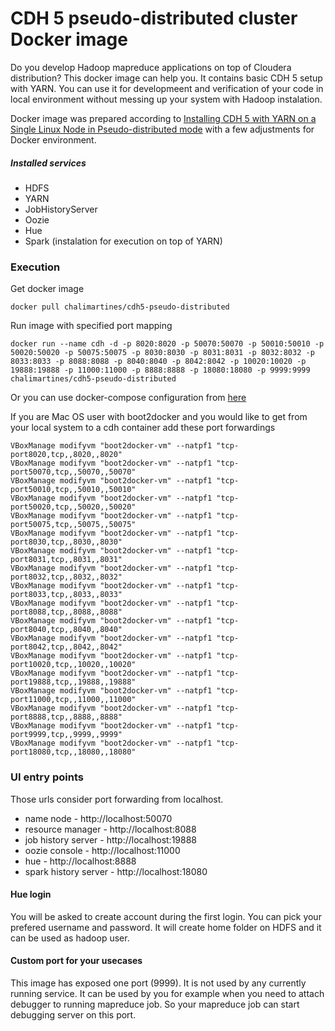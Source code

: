 # CDH 5 pseudo-distributed cluster Docker image

Do you develop Hadoop mapreduce applications on top of Cloudera distribution? This docker image can help you. It contains basic CDH 5 setup with YARN. You can use it for developmeent and verification of your code in local environment without messing up your system with Hadoop instalation.

Docker image was prepared according to [Installing CDH 5 with YARN on a Single Linux Node in Pseudo-distributed mode](http://www.cloudera.com/content/cloudera-content/cloudera-docs/CDH5/latest/CDH5-Quick-Start/cdh5qs_yarn_pseudo.html) with a few adjustments for Docker environment.

##### Installed services
* HDFS
* YARN
* JobHistoryServer
* Oozie
* Hue
* Spark (instalation for execution on top of YARN)

### Execution
Get docker image

    docker pull chalimartines/cdh5-pseudo-distributed

Run image with specified port mapping

    docker run --name cdh -d -p 8020:8020 -p 50070:50070 -p 50010:50010 -p 50020:50020 -p 50075:50075 -p 8030:8030 -p 8031:8031 -p 8032:8032 -p 8033:8033 -p 8088:8088 -p 8040:8040 -p 8042:8042 -p 10020:10020 -p 19888:19888 -p 11000:11000 -p 8888:8888 -p 18080:18080 -p 9999:9999 chalimartines/cdh5-pseudo-distributed

 Or you can use docker-compose configuration from [here](https://github.com/chali/cdh5-pseudo-distributed-cluster-docker-compose)
  
If you are Mac OS user with boot2docker and you would like to get from your local system to a cdh container add these port forwardings

	VBoxManage modifyvm "boot2docker-vm" --natpf1 "tcp-port8020,tcp,,8020,,8020"
	VBoxManage modifyvm "boot2docker-vm" --natpf1 "tcp-port50070,tcp,,50070,,50070"
	VBoxManage modifyvm "boot2docker-vm" --natpf1 "tcp-port50010,tcp,,50010,,50010"
	VBoxManage modifyvm "boot2docker-vm" --natpf1 "tcp-port50020,tcp,,50020,,50020"
	VBoxManage modifyvm "boot2docker-vm" --natpf1 "tcp-port50075,tcp,,50075,,50075"
	VBoxManage modifyvm "boot2docker-vm" --natpf1 "tcp-port8030,tcp,,8030,,8030"
	VBoxManage modifyvm "boot2docker-vm" --natpf1 "tcp-port8031,tcp,,8031,,8031"
	VBoxManage modifyvm "boot2docker-vm" --natpf1 "tcp-port8032,tcp,,8032,,8032"
	VBoxManage modifyvm "boot2docker-vm" --natpf1 "tcp-port8033,tcp,,8033,,8033"
	VBoxManage modifyvm "boot2docker-vm" --natpf1 "tcp-port8088,tcp,,8088,,8088"
	VBoxManage modifyvm "boot2docker-vm" --natpf1 "tcp-port8040,tcp,,8040,,8040"
	VBoxManage modifyvm "boot2docker-vm" --natpf1 "tcp-port8042,tcp,,8042,,8042"
	VBoxManage modifyvm "boot2docker-vm" --natpf1 "tcp-port10020,tcp,,10020,,10020"
	VBoxManage modifyvm "boot2docker-vm" --natpf1 "tcp-port19888,tcp,,19888,,19888"
	VBoxManage modifyvm "boot2docker-vm" --natpf1 "tcp-port11000,tcp,,11000,,11000"
	VBoxManage modifyvm "boot2docker-vm" --natpf1 "tcp-port8888,tcp,,8888,,8888"
    VBoxManage modifyvm "boot2docker-vm" --natpf1 "tcp-port9999,tcp,,9999,,9999"
    VBoxManage modifyvm "boot2docker-vm" --natpf1 "tcp-port18080,tcp,,18080,,18080"

### UI entry points
Those urls consider port forwarding from localhost.
* name node - http://localhost:50070
* resource manager - http://localhost:8088
* job history server - http://localhost:19888
* oozie console - http://localhost:11000
* hue - http://localhost:8888
* spark history server - http://localhost:18080

#### Hue login
You will be asked to create account during the first login. You can pick your prefered username and password. It will create home folder on HDFS and it can be used as hadoop user.

#### Custom port for your usecases
This image has exposed one port (9999). It is not used by any currently running service. It can be used by you for example when you need to attach debugger to running mapreduce job. So your mapreduce job can start debugging server on this port.
